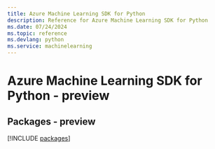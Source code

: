 ```yaml
---
title: Azure Machine Learning SDK for Python
description: Reference for Azure Machine Learning SDK for Python
ms.date: 07/24/2024
ms.topic: reference
ms.devlang: python
ms.service: machinelearning
---
```

# Azure Machine Learning SDK for Python - preview
## Packages - preview
[!INCLUDE [packages](machine-learning-index.md)]